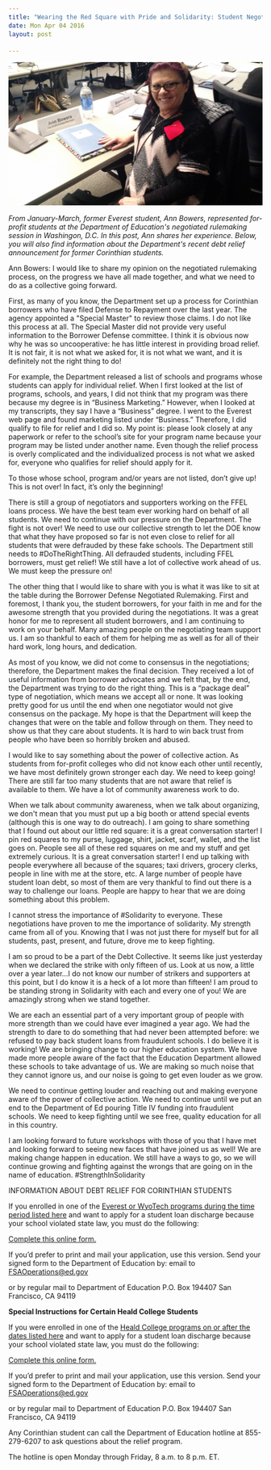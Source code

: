 ```yaml
---
title: "Wearing the Red Square with Pride and Solidarity: Student Negotiator Report From Washington"
date: Mon Apr 04 2016
layout: post

---
```


![alt](/assets/images/2016/04/annb_DC1.jpg)

*From January-March, former Everest student, Ann Bowers, represented for-profit students at the Department of Education's negotiated rulemaking session in Washingon, D.C. In this post, Ann shares her experience. Below, you will also find information about the Department's recent debt relief announcement for former Corinthian students.*

Ann Bowers:
I would like to share my opinion on the negotiated rulemaking process, on the progress we have all made together, and what we need to do as a collective going forward.

First, as many of you know, the Department set up a process for Corinthian borrowers who have filed Defense to Repayment over the last year. The agency appointed a "Special Master" to review those claims. I do not like this process at all. The Special Master did not provide very useful information to the Borrower Defense committee. I think it is obvious now why he was so uncooperative: he has little interest in providing broad relief. It is not fair, it is not what we asked for, it is not what we want, and it is definitely not the right thing to do!

For example, the Department released a list of schools and programs whose students can apply for individual relief. When I first looked at the list of programs, schools, and years, I did not think that my program was there because my degree is in “Business Marketing.”  However, when I looked at my transcripts, they say I have a  “Business” degree. I went to the Everest web page and found marketing listed under “Business.” Therefore, I did qualify to file for relief and I did so. My point is: please look closely at any paperwork or refer to the school’s site for your program name because your program may be listed under another name. Even though the relief process is overly complicated and the individualized process is not what we asked for, everyone who qualifies for relief should apply for it.

To those whose school, program and/or years are not listed, don’t give up! This is not over!  In fact, it’s only the beginning! 

There is still a group of negotiators and supporters working on the FFEL loans process. We have the best team ever working hard on behalf of all students.  We need to continue with our pressure on the Department. The fight is not over! We need to use our collective strength to let the DOE know that what they have proposed so far is not even close to relief for all students that were defrauded by these fake schools.  The Department still needs to #DoTheRightThing. All defrauded students, including FFEL borrowers, must get relief!  We still have a lot of collective work ahead of us. We must keep the pressure on!

The other thing that I would like to share with you is what it was like to sit at the table during the Borrower Defense Negotiated Rulemaking. First and foremost, I thank you, the student borrowers, for your faith in me and for the awesome strength that you provided during the negotiations. It was a great honor for me to represent all student borrowers, and I am continuing to work on your behalf. Many amazing people on the negotiating team support us.  I am so thankful to each of them for helping me as well as for all of their hard work, long hours, and dedication. 

As most of you know, we did not come to consensus in the negotiations; therefore, the Department makes the final decision. They received a lot of useful information from borrower advocates and we felt that, by the end, the Department was trying to do the right thing. This is a “package deal” type of negotiation, which means we accept all or none.  It was looking pretty good for us until the end when one negotiator would not give consensus on the package. My hope is that the Department will keep the changes that were on the table and follow through on them. They need to show us that they care about students. It is hard to win back trust from people who have been so horribly broken and abused.

I would like to say something about the power of collective action. As students from for-profit colleges who did not know each other until recently, we have most definitely grown stronger each day. We need to keep going! There are still far too many students that are not aware that relief is available to them.  We have a lot of community awareness work to do.  

When we talk about community awareness, when we talk about organizing, we don't mean that you must put up a big booth or attend special events (although this is one way to do outreach). I am going to share something that I found out about our little red square: it is a great conversation starter!  I pin red squares to my purse, luggage, shirt, jacket, scarf, wallet, and the list goes on.  People see all of these red squares on me and my stuff and get extremely curious.  It is a great conversation starter!  I end up talking with people everywhere all because of the squares; taxi drivers, grocery clerks, people in line with me at the store, etc.  A large number of people have student loan debt, so most of them are very thankful to find out there is a way to challenge our loans. People are happy to hear that we are doing something about this problem.

I cannot stress the importance of #Solidarity to everyone.  These negotiations have proven to me the importance of solidarity. My strength came from all of you. Knowing that I was not just there for myself but for all students, past, present, and future, drove me to keep fighting. 

I am so proud to be a part of the Debt Collective. It seems like just yesterday when we declared the strike with only fifteen of us. Look at us now, a little over a year later…I do not know our number of strikers and supporters at this point, but I do know it is a heck of a lot more than fifteen!  I am proud to be standing strong in Solidarity with each and every one of you!  We are amazingly strong when we stand together. 

We are each an essential part of a very important group of people with more strength than we could have ever imagined a year ago.  We had the strength to dare to do something that had never been attempted before: we refused to pay back student loans from fraudulent schools. I do believe it is working! We are bringing change to our higher education system. We have made more people aware of the fact that the Education Department allowed these schools to take advantage of us. We are making so much noise that they cannot ignore us, and our noise is going to get even louder as we grow. 

We need to continue getting louder and reaching out and making everyone aware of the power of collective action. We need to continue until we put an end to the Department of Ed pouring Title IV funding into fraudulent schools. We need to keep fighting until we see free, quality education for all in this country.

I am looking forward to future workshops with those of you that I have met and looking forward to seeing new faces that have joined us as well!  We are making change happen in education. We still have a ways to go, so we will continue growing and fighting against the wrongs that are going on in the name of education. #StrengthInSolidarity



INFORMATION ABOUT DEBT RELIEF FOR CORINTHIAN STUDENTS

If you enrolled in one of the [Everest or WyoTech programs during the time period listed here](http://studentaid.ed.gov/sa/sites/default/files/ev-wy-findings.pdf) and want to apply for a student loan discharge because your school violated state law, you must do the following:

[Complete this online form. ](http://borrowerdischarge.ed.gov/FormWizard/RLD/RLDStep1.aspx?school=EverestWyoTech)
 
If you’d prefer to print and mail your application, use this version. Send your signed form to the Department of Education by:
email to FSAOperations@ed.gov
 
or by regular mail to 
Department of Education
P.O. Box 194407
San Francisco, CA 94119

**Special Instructions for Certain Heald College Students**

If you were enrolled in one of the [Heald College programs on or after the dates listed here](http://studentaid.ed.gov/sa/sites/default/files/heald-findings.pdf) and want to apply for a student loan discharge because your school violated state law, you must do the following:

[Complete this online form.](http://borrowerdischarge.ed.gov/FormWizard/RLD/RLDStep1.aspx) 
 
If you’d prefer to print and mail your application, use this version. Send your signed form to the Department of Education by:
email to FSAOperations@ed.gov
 
or by regular mail to
Department of Education
P.O. Box 194407
San Francisco, CA 94119

Any Corinthian student can call the Department of Education hotline at 855-279-6207 to ask questions about the relief program. 

The hotline is open Monday through Friday, 8 a.m. to 8 p.m. ET.